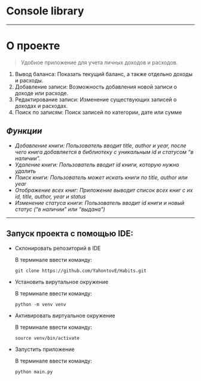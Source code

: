 # __Console library__
___

# О проекте 
> Удобное приложение для учета личных доходов и расходов.
1. Вывод баланса: Показать текущий баланс, а также отдельно доходы и расходы.
2. Добавление записи: Возможность добавления новой записи о доходе или расходе.
3. Редактирование записи: Изменение существующих записей о доходах и расходах.
4. Поиск по записям: Поиск записей по категории, дате или сумме

## ___Функции___
- _Добавление книги: Пользователь вводит title, author и year, после чего книга добавляется в библиотеку с уникальным id и статусом “в наличии”._
- _Удаление книги: Пользователь вводит id книги, которую нужно удалить_
- _Поиск книги: Пользователь может искать книги по title, author или year_
- _Отображение всех книг: Приложение выводит список всех книг с их id, title, author, year и status_
- _Изменение статуса книги: Пользователь вводит id книги и новый статус (“в наличии” или “выдана”)_
___

## Запуск проекта с помощью IDE:

* Склонировать репозиторий в IDE
  
  В терминале ввести команду:
  ```
  git clone https://github.com/YahontovE/Habits.git
* Установить вирутальное окружение

  В терминале ввести команду:
  ```
  python -m venv venv
  ```
* Активировать виртуальное окружение

  В терминале ввести команду:
  ```
  source venv/bin/activate
  ```
* Запустить приложение

  В терминале ввести команду:
  ```
  python main.py
  ```
  
